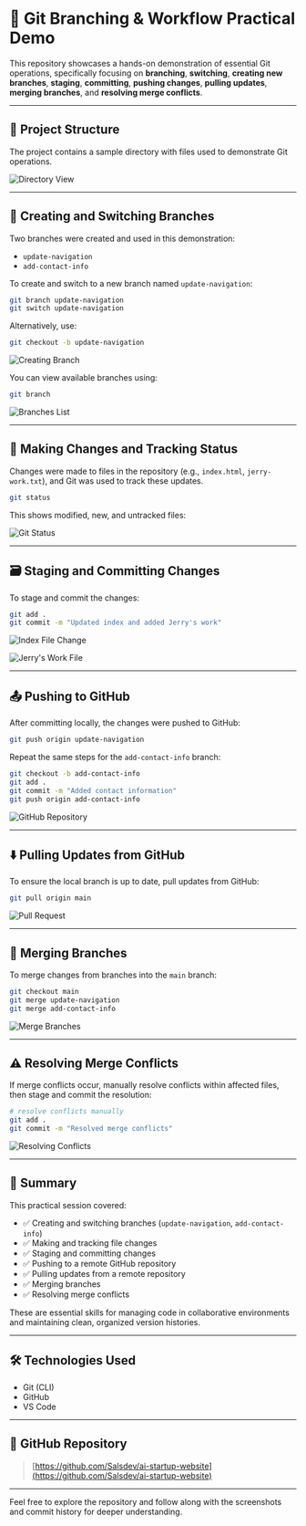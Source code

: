# 🚀 Git Branching & Workflow Practical Demo

This repository showcases a hands-on demonstration of essential Git operations, specifically focusing on **branching**, **switching**, **creating new branches**, **staging**, **committing**, **pushing changes**, **pulling updates**, **merging branches**, and **resolving merge conflicts**.

---

## 📁 Project Structure

The project contains a sample directory with files used to demonstrate Git operations.

![Directory View](directory.png)

---

## 🌿 Creating and Switching Branches

Two branches were created and used in this demonstration:
- `update-navigation`
- `add-contact-info`

To create and switch to a new branch named `update-navigation`:

```bash
git branch update-navigation
git switch update-navigation
```

Alternatively, use:
```bash
git checkout -b update-navigation
```

![Creating Branch](creating-branch.png)

You can view available branches using:

```bash
git branch
```

![Branches List](branches.png)

---

## 📝 Making Changes and Tracking Status

Changes were made to files in the repository (e.g., `index.html`, `jerry-work.txt`), and Git was used to track these updates.

```bash
git status
```

This shows modified, new, and untracked files:

![Git Status](git-status.png)

---

## 🗃️ Staging and Committing Changes

To stage and commit the changes:

```bash
git add .
git commit -m "Updated index and added Jerry's work"
```

![Index File Change](index-file.png)

![Jerry's Work File](jerry's-work.png)

---

## 📤 Pushing to GitHub

After committing locally, the changes were pushed to GitHub:

```bash
git push origin update-navigation
```

Repeat the same steps for the `add-contact-info` branch:

```bash
git checkout -b add-contact-info
git add .
git commit -m "Added contact information"
git push origin add-contact-info
```

![GitHub Repository](repository.png)

---

## ⬇️ Pulling Updates from GitHub

To ensure the local branch is up to date, pull updates from GitHub:

```bash
git pull origin main
```

![Pull Request](pull-request.png)

---

## 🔀 Merging Branches

To merge changes from branches into the `main` branch:

```bash
git checkout main
git merge update-navigation
git merge add-contact-info
```

![Merge Branches](merge-branches.png)

---

## ⚠️ Resolving Merge Conflicts

If merge conflicts occur, manually resolve conflicts within affected files, then stage and commit the resolution:

```bash
# resolve conflicts manually
git add .
git commit -m "Resolved merge conflicts"
```

![Resolving Conflicts](resolving-conflicts.png)

---

## 🔗 Summary

This practical session covered:

- ✅ Creating and switching branches (`update-navigation`, `add-contact-info`)  
- ✅ Making and tracking file changes  
- ✅ Staging and committing changes  
- ✅ Pushing to a remote GitHub repository  
- ✅ Pulling updates from a remote repository
- ✅ Merging branches
- ✅ Resolving merge conflicts

These are essential skills for managing code in collaborative environments and maintaining clean, organized version histories.

---

## 🛠️ Technologies Used

- Git (CLI)
- GitHub
- VS Code

---

## 📎 GitHub Repository

> [https://github.com/Salsdev/ai-startup-website](https://github.com/Salsdev/ai-startup-website)

---

Feel free to explore the repository and follow along with the screenshots and commit history for deeper understanding.
